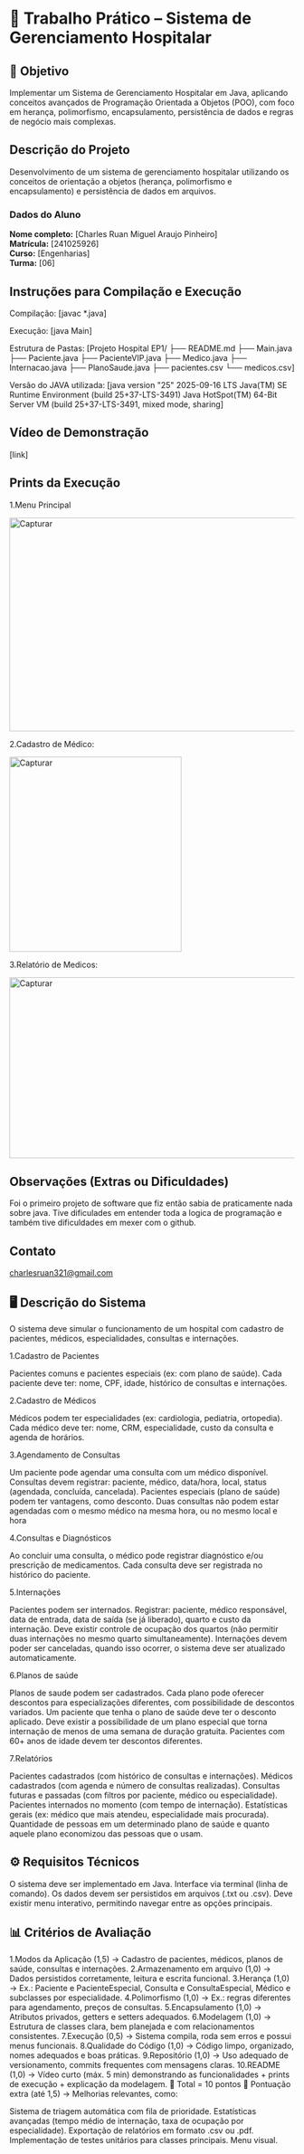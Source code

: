 # 🏥 Trabalho Prático – Sistema de Gerenciamento Hospitalar

## 🎯 Objetivo
Implementar um Sistema de Gerenciamento Hospitalar em Java, aplicando conceitos avançados de Programação Orientada a Objetos (POO), com foco em herança, polimorfismo, encapsulamento, persistência de dados e regras de negócio mais complexas.

## Descrição do Projeto
Desenvolvimento de um sistema de gerenciamento hospitalar utilizando os conceitos de orientação a objetos (herança, polimorfismo e encapsulamento) e persistência de dados em arquivos.

### Dados do Aluno
**Nome completo:** [Charles Ruan Miguel Araujo Pinheiro]  
**Matrícula:** [241025926]  
**Curso:** [Engenharias]  
**Turma:** [06]  

## Instruções para Compilação e Execução
Compilação:
[javac *.java]

Execução:
[java Main]

Estrutura de Pastas:
[Projeto Hospital EP1/
├── README.md
├── Main.java
├── Paciente.java
├── PacienteVIP.java
├── Medico.java
├── Internacao.java
├── PlanoSaude.java
├── pacientes.csv
└── medicos.csv]

Versão do JAVA utilizada:
[java version "25" 2025-09-16 LTS
Java(TM) SE Runtime Environment (build 25+37-LTS-3491)
Java HotSpot(TM) 64-Bit Server VM (build 25+37-LTS-3491, mixed mode, sharing]

## Vídeo de Demonstração

[link]

## Prints da Execução
1.Menu Principal

<img width="565" height="378" alt="Capturar" src="https://github.com/user-attachments/assets/33432f92-fdd2-4e87-bfdf-e3f636044a15" />

2.Cadastro de Médico:

<img width="304" height="345" alt="Capturar" src="https://github.com/user-attachments/assets/b37d77e2-93af-4794-9231-096e2a361767" />

3.Relatório de Medicos:

<img width="544" height="320" alt="Capturar" src="https://github.com/user-attachments/assets/d4d03bd2-fed2-4d88-9954-dff23c77c8b3" />

## Observações (Extras ou Dificuldades)

Foi o primeiro projeto de software que fiz então sabia de praticamente nada sobre java. Tive dificulades em entender toda a logica de programação e também tive dificuldades em mexer com o github.

## Contato

charlesruan321@gmail.com

## 🖥️ Descrição do Sistema
O sistema deve simular o funcionamento de um hospital com cadastro de pacientes, médicos, especialidades, consultas e internações.

1.Cadastro de Pacientes

Pacientes comuns e pacientes especiais (ex: com plano de saúde).
Cada paciente deve ter: nome, CPF, idade, histórico de consultas e internações.

2.Cadastro de Médicos

Médicos podem ter especialidades (ex: cardiologia, pediatria, ortopedia).
Cada médico deve ter: nome, CRM, especialidade, custo da consulta e agenda de horários.

3.Agendamento de Consultas

Um paciente pode agendar uma consulta com um médico disponível.
Consultas devem registrar: paciente, médico, data/hora, local, status (agendada, concluída, cancelada).
Pacientes especiais (plano de saúde) podem ter vantagens, como desconto.
Duas consultas não podem estar agendadas com o mesmo médico na mesma hora, ou no mesmo local e hora

4.Consultas e Diagnósticos

Ao concluir uma consulta, o médico pode registrar diagnóstico e/ou prescrição de medicamentos.
Cada consulta deve ser registrada no histórico do paciente.

5.Internações

Pacientes podem ser internados.
Registrar: paciente, médico responsável, data de entrada, data de saída (se já liberado), quarto e custo da internação.
Deve existir controle de ocupação dos quartos (não permitir duas internações no mesmo quarto simultaneamente).
Internações devem poder ser canceladas, quando isso ocorrer, o sistema deve ser atualizado automaticamente.

6.Planos de saúde

Planos de saude podem ser cadastrados.
Cada plano pode oferecer descontos para especializações diferentes, com possibilidade de descontos variados.
Um paciente que tenha o plano de saúde deve ter o desconto aplicado.
Deve existir a possibilidade de um plano especial que torna internação de menos de uma semana de duração gratuita.
Pacientes com 60+ anos de idade devem ter descontos diferentes.

7.Relatórios

Pacientes cadastrados (com histórico de consultas e internações).
Médicos cadastrados (com agenda e número de consultas realizadas).
Consultas futuras e passadas (com filtros por paciente, médico ou especialidade).
Pacientes internados no momento (com tempo de internação).
Estatísticas gerais (ex: médico que mais atendeu, especialidade mais procurada).
Quantidade de pessoas em um determinado plano de saúde e quanto aquele plano economizou das pessoas que o 
usam.

## ⚙️ Requisitos Técnicos
O sistema deve ser implementado em Java.
Interface via terminal (linha de comando).
Os dados devem ser persistidos em arquivos (.txt ou .csv).
Deve existir menu interativo, permitindo navegar entre as opções principais.

## 📊 Critérios de Avaliação
1.Modos da Aplicação (1,5) → Cadastro de pacientes, médicos, planos de saúde, consultas e internações.
2.Armazenamento em arquivo (1,0) → Dados persistidos corretamente, leitura e escrita funcional.
3.Herança (1,0) → Ex.: Paciente e PacienteEspecial, Consulta e ConsultaEspecial, Médico e subclasses por especialidade.
4.Polimorfismo (1,0) → Ex.: regras diferentes para agendamento, preços de consultas.
5.Encapsulamento (1,0) → Atributos privados, getters e setters adequados.
6.Modelagem (1,0) → Estrutura de classes clara, bem planejada e com relacionamentos consistentes.
7.Execução (0,5) → Sistema compila, roda sem erros e possui menus funcionais.
8.Qualidade do Código (1,0) → Código limpo, organizado, nomes adequados e boas práticas.
9.Repositório (1,0) → Uso adequado de versionamento, commits frequentes com mensagens claras.
10.README (1,0) → Vídeo curto (máx. 5 min) demonstrando as funcionalidades + prints de execução + explicação da modelagem.
🔹 Total = 10 pontos
🔹 Pontuação extra (até 1,5) → Melhorias relevantes, como:

Sistema de triagem automática com fila de prioridade.
Estatísticas avançadas (tempo médio de internação, taxa de ocupação por especialidade).
Exportação de relatórios em formato .csv ou .pdf.
Implementação de testes unitários para classes principais.
Menu visual.






